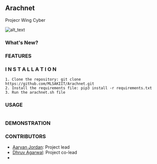 ## Arachnet

Projecr Wing Cyber

![alt_text](mlsa.png)

### What's New?

### FEATURES

### I N S T A L L A T I O N

```
1. Clone the repository: git clone https://github.com/MLSAKIIT/Arachnet.git
2. Install the requirements file: pip3 install -r requirements.txt
3. Run the arachnet.sh file
```

### USAGE

```

```

### DEMONSTRATION

### CONTRIBUTORS

- [Aaryan Jordan](https://www.linkedin.com/in/aaryan-jordan/): Project lead
- [Dhruv Agarwal](https://www.linkedin.com/in/dhruv-agarwal-704048212/): Project co-lead
- 